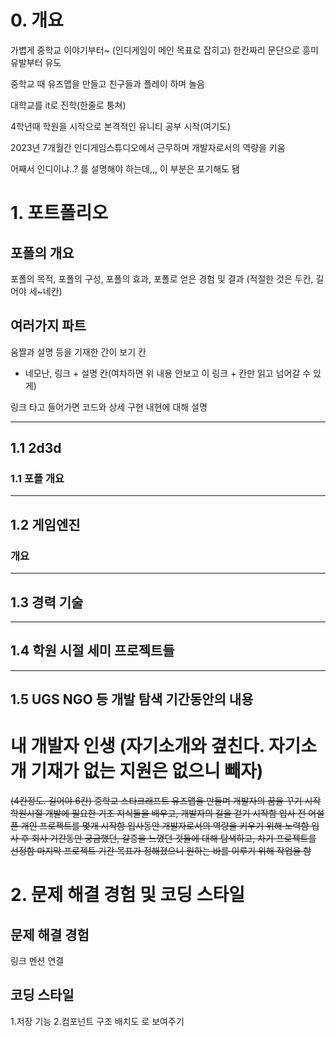 ﻿# 0. 개요

가볍게 중학교 이야기부터~ (인디게임이 메인 목표로 잡히고)
한칸짜리 문단으로 흥미 유발부터 유도

중학교 때 유즈맵을 만들고 친구들과 플레이 하며 놀음

대학교를 it로 진학(한줄로 퉁쳐)

4학년때 학원을 시작으로 본격적인 유니티 공부 시작(여기도)

2023년 7개월간 인디게임스튜디오에서 근무하며 개발자로서의 역량을 키움

어째서 인디이냐..? 를 설명해야 하는데,,, 이 부분은 포기해도 됌


# 1. 포트폴리오

## 포폴의 개요
포폴의 목적, 포폴의 구성, 포폴의 효과, 포폴로 얻은 경험 및 결과
(적절한 것은 두칸, 길어야 세~네칸)

## 여러가지 파트
움짤과 설명 등을 기재한 간이 보기 칸
+ 네모난, 링크 + 설명 칸(여차하면 위 내용 안보고 이 링크 + 칸만 읽고 넘어갈 수 있게)

링크 타고 들어가면 코드와 상세 구현 내현에 대해 설명

---

## 1.1 2d3d

### 1.1 포폴 개요

---

## 1.2 게임엔진

### 개요

---

## 1.3 경력 기술

---

## 1.4 학원 시절 세미 프로젝트들

---

## 1.5 UGS NGO 등 개발 탐색 기간동안의 내용



# 내 개발자 인생 (자기소개와 곂친다. 자기소개 기재가 없는 지원은 없으니 빼자)
~~(4칸정도. 길어야 6칸)
  중학교
스타크래프트 유즈맵을 만들며 개발자의 꿈을 꾸기 시작
  학원시절
개발에 필요한 기초 지식들을 배우고, 개발자의 길을 걷기 시작함
  입사 전
어설픈 개인 프로젝트를 몇개 시작함
  입사동안
개발자로서의 역량을 키우기 위해 노력함
  입사 후
회사 기간동안 궁금했던, 갈증을 느꼈던 것들에 대해 탐색하고, 차기 프로젝트를 선정함
  마지막 프로젝트 기간
목표가 정해졌으니 원하는 바를 이루기 위해 작업을 함~~

# 2. 문제 해결 경험 및 코딩 스타일
## 문제 해결 경험
링크 멘션 연결
## 코딩 스타일
1.저장 기능 2.컴포넌트 구조 배치도 로 보여주기
